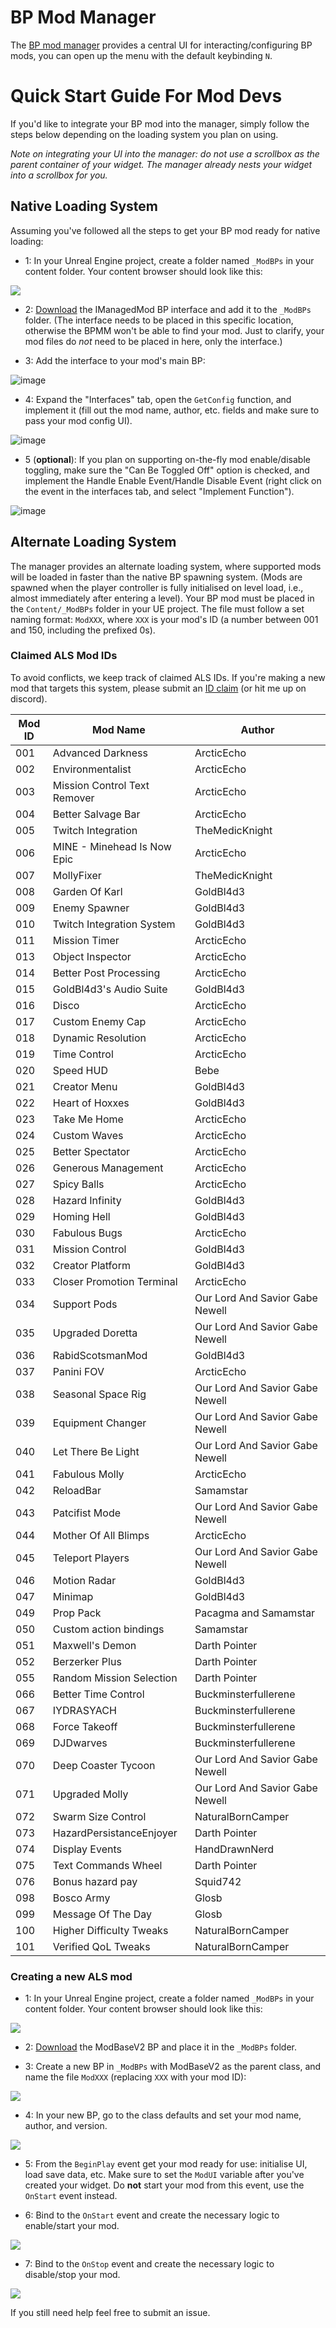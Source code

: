 # BP Mod Manager

The [BP mod manager](https://drg.mod.io/bpmm) provides a central UI for interacting/configuring BP mods, you can open up the menu with the default keybinding `N`.

# Quick Start Guide For Mod Devs

If you'd like to integrate your BP mod into the manager, simply follow the steps below depending on the loading system you plan on using.

_Note on integrating your UI into the manager: do not use a scrollbox as the parent container of your widget. The manager already nests your widget into a scrollbox for you._

## Native Loading System

Assuming you've followed all the steps to get your BP mod ready for native loading:

 - 1: In your Unreal Engine project, create a folder named `_ModBPs` in your content folder. Your content browser should look like this:
 
 ![](https://i.imgur.com/PaG745W.png)
 - 2: [Download](https://github.com/ArcticEcho/DRG-BP-Mod-Manager/raw/master/IManagedMod.uasset) the IManagedMod BP interface and add it to the `_ModBPs` folder. (The interface needs to be placed in this specific location, otherwise the BPMM won't be able to find your mod. Just to clarify, your mod files do _not_ need to be placed in here, only the interface.)

 - 3: Add the interface to your mod's main BP:

![image](https://user-images.githubusercontent.com/4972533/131170252-5dcda850-673a-4ccd-a3a2-468b706dbb29.png)

 - 4: Expand the "Interfaces" tab, open the `GetConfig` function, and implement it (fill out the mod name, author, etc. fields and make sure to pass your mod config UI).

![image](https://user-images.githubusercontent.com/4972533/131170780-760220ae-0bd0-4acf-8e6f-bc26f87822dc.png)

 - 5 (**optional**): If you plan on supporting on-the-fly mod enable/disable toggling, make sure the "Can Be Toggled Off" option is checked, and implement the Handle Enable Event/Handle Disable Event (right click on the event in the interfaces tab, and select "Implement Function").
 
 ![image](https://user-images.githubusercontent.com/4972533/131171139-5cd2d789-1445-4492-a926-1b6ca4b6e13a.png)

## Alternate Loading System

The manager provides an alternate loading system, where supported mods will be loaded in faster than the native BP spawning system. (Mods are spawned when the player controller is fully initialised on level load, i.e., almost immediately after entering a level). Your BP mod must be placed in the `Content/_ModBPs` folder in your UE project. The file must follow a set naming format: `ModXXX`, where `XXX` is your mod's ID (a number between 001 and 150, including the prefixed 0s).

### Claimed ALS Mod IDs
 
 To avoid conflicts, we keep track of claimed ALS IDs. If you're making a new mod that targets this system, please submit an [ID claim](https://github.com/ArcticEcho/DRG-Mod-Loader/issues/new?assignees=ArcticEcho&labels=ID+Claim&template=id-claim.md&title=ID+Claim) (or hit me up on discord).

 Mod ID | Mod Name | Author 
 -------|----------|-------
 001 | Advanced Darkness | ArcticEcho
 002 | Environmentalist | ArcticEcho
 003 | Mission Control Text Remover | ArcticEcho
 004 | Better Salvage Bar | ArcticEcho
 005 | Twitch Integration | TheMedicKnight
 006 | MINE - Minehead Is Now Epic | ArcticEcho
 007 | MollyFixer  | TheMedicKnight
 008 | Garden Of Karl | GoldBl4d3
 009 | Enemy Spawner | GoldBl4d3
 010 | Twitch Integration System | GoldBl4d3
 011 | Mission Timer | ArcticEcho
 013 | Object Inspector | ArcticEcho
 014 | Better Post Processing | ArcticEcho
 015 | GoldBl4d3's Audio Suite | GoldBl4d3
 016 | Disco | ArcticEcho
 017 | Custom Enemy Cap | ArcticEcho
 018 | Dynamic Resolution | ArcticEcho
 019 | Time Control | ArcticEcho
 020 | Speed HUD | Bebe
 021 | Creator Menu | GoldBl4d3
 022 | Heart of Hoxxes | GoldBl4d3
 023 | Take Me Home | ArcticEcho
 024 | Custom Waves | ArcticEcho
 025 | Better Spectator | ArcticEcho
 026 | Generous Management | ArcticEcho
 027 | Spicy Balls | ArcticEcho
 028 | Hazard Infinity | GoldBl4d3
 029 | Homing Hell | GoldBl4d3
 030 | Fabulous Bugs | ArcticEcho
 031 | Mission Control | GoldBl4d3
 032 | Creator Platform | GoldBl4d3
 033 | Closer Promotion Terminal | ArcticEcho
 034 | Support Pods | Our Lord And Savior Gabe Newell
 035 | Upgraded Doretta | Our Lord And Savior Gabe Newell
 036 | RabidScotsmanMod | GoldBl4d3
 037 | Panini FOV | ArcticEcho
 038 | Seasonal Space Rig | Our Lord And Savior Gabe Newell
 039 | Equipment Changer | Our Lord And Savior Gabe Newell
 040 | Let There Be Light | Our Lord And Savior Gabe Newell
 041 | Fabulous Molly | ArcticEcho
 042 | ReloadBar | Samamstar
 043 | Patcifist Mode | Our Lord And Savior Gabe Newell
 044 | Mother Of All Blimps | ArcticEcho
 045 | Teleport Players | Our Lord And Savior Gabe Newell
 046 | Motion Radar | GoldBl4d3
 047 | Minimap | GoldBl4d3
 049 | Prop Pack | Pacagma and Samamstar
 050 | Custom action bindings | Samamstar
 051 | Maxwell's Demon | Darth Pointer
 052 | Berzerker Plus | Darth Pointer
 055 | Random Mission Selection | Darth Pointer
 066 | Better Time Control | Buckminsterfullerene
 067 | IYDRASYACH | Buckminsterfullerene
 068 | Force Takeoff | Buckminsterfullerene
 069 | DJDwarves | Buckminsterfullerene
 070 | Deep Coaster Tycoon | Our Lord And Savior Gabe Newell
 071 | Upgraded Molly | Our Lord And Savior Gabe Newell
 072 | Swarm Size Control | NaturalBornCamper
 073 | HazardPersistanceEnjoyer | Darth Pointer
 074 | Display Events | HandDrawnNerd
 075 | Text Commands Wheel | Darth Pointer
 076 | Bonus hazard pay | Squid742
 098 | Bosco Army | Glosb
 099 | Message Of The Day | Glosb
 100 | Higher Difficulty Tweaks | NaturalBornCamper
 101 | Verified QoL Tweaks | NaturalBornCamper

### Creating a new ALS mod

 - 1: In your Unreal Engine project, create a folder named `_ModBPs` in your content folder. Your content browser should look like this:
 
 ![](https://i.imgur.com/PaG745W.png)

 - 2: [Download](https://github.com/ArcticEcho/DRG-BP-Mod-Manager/raw/master/ModBaseV2.uasset) the ModBaseV2 BP and place it in the `_ModBPs` folder.
 
 - 3: Create a new BP in `_ModBPs` with ModBaseV2 as the parent class, and name the file `ModXXX` (replacing `XXX` with your mod ID):
 
 ![](https://i.imgur.com/5RtGtcM.png)
 
 - 4: In your new BP, go to the class defaults and set your mod name, author, and version.
 
 ![](https://i.imgur.com/woJnLN8.png)
 
 - 5: From the `BeginPlay` event get your mod ready for use: initialise UI, load save data, etc. Make sure to set the `ModUI` variable after you've created your widget. Do **not** start your mod from this event, use the `OnStart` event instead.
 
 - 6: Bind to the `OnStart` event and create the necessary logic to enable/start your mod.
 
 ![](https://i.imgur.com/mGCEqUB.png)
 
 - 7: Bind to the `OnStop` event and create the necessary logic to disable/stop your mod.
 
 ![](https://i.imgur.com/cBsGznq.png)
 

If you still need help feel free to submit an issue.
